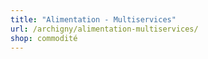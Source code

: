 ```yaml
---
title: "Alimentation - Multiservices"
url: /archigny/alimentation-multiservices/
shop: commodité
---
```


